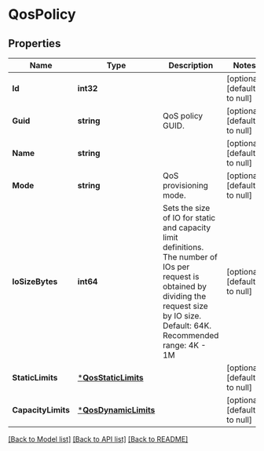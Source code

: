 # QosPolicy

## Properties
Name | Type | Description | Notes
------------ | ------------- | ------------- | -------------
**Id** | **int32** |  | [optional] [default to null]
**Guid** | **string** | QoS policy GUID. | [optional] [default to null]
**Name** | **string** |  | [optional] [default to null]
**Mode** | **string** | QoS provisioning mode. | [optional] [default to null]
**IoSizeBytes** | **int64** | Sets the size of IO for static and capacity limit definitions. The number of IOs per request is obtained by dividing the request size by IO size. Default: 64K. Recommended range: 4K - 1M | [optional] [default to null]
**StaticLimits** | [***QosStaticLimits**](QosStaticLimits.md) |  | [optional] [default to null]
**CapacityLimits** | [***QosDynamicLimits**](QosDynamicLimits.md) |  | [optional] [default to null]

[[Back to Model list]](../README.md#documentation-for-models) [[Back to API list]](../README.md#documentation-for-api-endpoints) [[Back to README]](../README.md)


